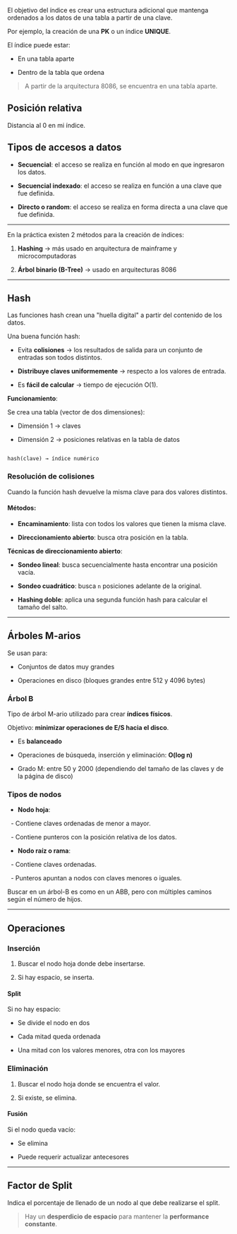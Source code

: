 

  

El objetivo del índice es crear una estructura adicional que mantenga ordenados a los datos de una tabla a partir de una clave.  

Por ejemplo, la creación de una **PK** o un índice **UNIQUE**.

  

El índice puede estar:

- En una tabla aparte

- Dentro de la tabla que ordena  

> A partir de la arquitectura 8086, se encuentra en una tabla aparte.

  

## Posición relativa

  

Distancia al 0 en mi índice.

  

## Tipos de accesos a datos

  

- **Secuencial**: el acceso se realiza en función al modo en que ingresaron los datos.

- **Secuencial indexado**: el acceso se realiza en función a una clave que fue definida.

- **Directo o random**: el acceso se realiza en forma directa a una clave que fue definida.

  

---

  

En la práctica existen 2 métodos para la creación de índices:

  

1. **Hashing** → más usado en arquitectura de mainframe y microcomputadoras  

2. **Árbol binario (B-Tree)** → usado en arquitecturas 8086

  

---

  

## Hash

  

Las funciones hash crean una "huella digital" a partir del contenido de los datos.

  

Una buena función hash:

- Evita **colisiones** → los resultados de salida para un conjunto de entradas son todos distintos.

- **Distribuye claves uniformemente** → respecto a los valores de entrada.

- Es **fácil de calcular** → tiempo de ejecución O(1).

  

**Funcionamiento**:  

Se crea una tabla (vector de dos dimensiones):

- Dimensión 1 → claves

- Dimensión 2 → posiciones relativas en la tabla de datos

  

```text

hash(clave) → índice numérico

```

  

### Resolución de colisiones

  

Cuando la función hash devuelve la misma clave para dos valores distintos.

  

#### Métodos:

- **Encaminamiento**: lista con todos los valores que tienen la misma clave.

- **Direccionamiento abierto**: busca otra posición en la tabla.

  

**Técnicas de direccionamiento abierto**:

- **Sondeo lineal**: busca secuencialmente hasta encontrar una posición vacía.

- **Sondeo cuadrático**: busca `n` posiciones adelante de la original.

- **Hashing doble**: aplica una segunda función hash para calcular el tamaño del salto.

  

---

  

## Árboles M-arios

  

Se usan para:

- Conjuntos de datos muy grandes

- Operaciones en disco (bloques grandes entre 512 y 4096 bytes)

  

### Árbol B

  

Tipo de árbol M-ario utilizado para crear **índices físicos**.  

Objetivo: **minimizar operaciones de E/S hacia el disco**.

  

- Es **balanceado**

- Operaciones de búsqueda, inserción y eliminación: **O(log n)**

- Grado M: entre 50 y 2000 (dependiendo del tamaño de las claves y de la página de disco)

  

### Tipos de nodos

  

- **Nodo hoja**:

  - Contiene claves ordenadas de menor a mayor.

  - Contiene punteros con la posición relativa de los datos.

  

- **Nodo raíz o rama**:

  - Contiene claves ordenadas.

  - Punteros apuntan a nodos con claves menores o iguales.

  

Buscar en un árbol-B es como en un ABB, pero con múltiples caminos según el número de hijos.

  

---

  

## Operaciones

  

### Inserción

  

1. Buscar el nodo hoja donde debe insertarse.

2. Si hay espacio, se inserta.

  

#### Split

  

Si no hay espacio:

- Se divide el nodo en dos

- Cada mitad queda ordenada

- Una mitad con los valores menores, otra con los mayores

  

### Eliminación

  

1. Buscar el nodo hoja donde se encuentra el valor.

2. Si existe, se elimina.

  

#### Fusión

  

Si el nodo queda vacío:

- Se elimina

- Puede requerir actualizar antecesores

  

---

  

## Factor de Split

  

Indica el porcentaje de llenado de un nodo al que debe realizarse el split.  

> Hay un **desperdicio de espacio** para mantener la **performance constante**.